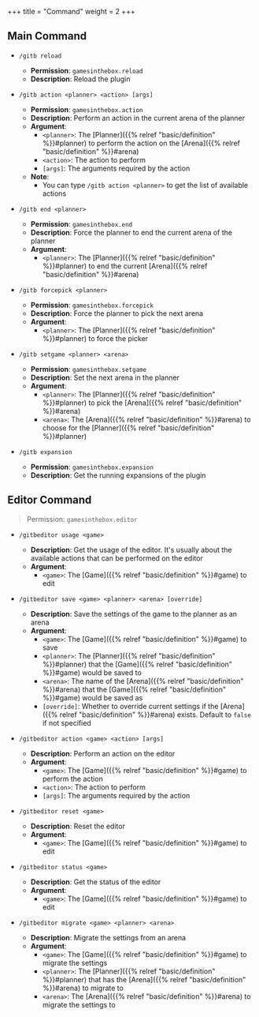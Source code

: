 +++
title = "Command"
weight = 2
+++

## Main Command

* `/gitb reload`
  * **Permission**: `gamesinthebox.reload`
  * **Description**: Reload the plugin

* `/gitb action <planner> <action> [args]`
  * **Permission**: `gamesinthebox.action`
  * **Description**: Perform an action in the current arena of the planner
  * **Argument**:
    * `<planner>`: The [Planner]({{% relref "basic/definition" %}}#planner) to perform the action on the [Arena]({{% relref "basic/definition" %}}#arena)
    * `<action>`: The action to perform
    * `[args]`: The arguments required by the action
  * **Note**:
    * You can type `/gitb action <planner>` to get the list of available actions

* `/gitb end <planner>`
  * **Permission**: `gamesinthebox.end`
  * **Description**: Force the planner to end the current arena of the planner
  * **Argument**:
    * `<planner>`: The [Planner]({{% relref "basic/definition" %}}#planner) to end the current [Arena]({{% relref "basic/definition" %}}#arena)

* `/gitb forcepick <planner>`
  * **Permission**: `gamesinthebox.forcepick`
  * **Description**: Force the planner to pick the next arena
  * **Argument**:
    * `<planner>`: The [Planner]({{% relref "basic/definition" %}}#planner) to force the picker

* `/gitb setgame <planner> <arena>`
  * **Permission**: `gamesinthebox.setgame`
  * **Description**: Set the next arena in the planner
  * **Argument**:
    * `<planner>`: The [Planner]({{% relref "basic/definition" %}}#planner) to pick the [Arena]({{% relref "basic/definition" %}}#arena)
    * `<arena>`: The [Arena]({{% relref "basic/definition" %}}#arena) to choose for the [Planner]({{% relref "basic/definition" %}}#planner)

* `/gitb expansion`
  * **Permission**: `gamesinthebox.expansion`
  * **Description**: Get the running expansions of the plugin

## Editor Command

> Permission: `gamesinthebox.editor`

* `/gitbeditor usage <game>`
  * **Description**: Get the usage of the editor. It's usually about the available actions that can be performed on the editor
  * **Argument**:
    * `<game>`: The [Game]({{% relref "basic/definition" %}}#game) to edit

* `/gitbeditor save <game> <planner> <arena> [override]`
  * **Description**: Save the settings of the game to the planner as an arena
  * **Argument**:
    * `<game>`: The [Game]({{% relref "basic/definition" %}}#game) to save
    * `<planner>`: The [Planner]({{% relref "basic/definition" %}}#planner) that the [Game]({{% relref "basic/definition" %}}#game) would be saved to
    * `<arena>`: The name of the [Arena]({{% relref "basic/definition" %}}#arena) that the [Game]({{% relref "basic/definition" %}}#game) would be saved as
    * `[override]`: Whether to override current settings if the [Arena]({{% relref "basic/definition" %}}#arena) exists. Default to `false` if not specified

* `/gitbeditor action <game> <action> [args]`
  * **Description**: Perform an action on the editor
  * **Argument**:
    * `<game>`: The [Game]({{% relref "basic/definition" %}}#game) to perform the action
    * `<action>`: The action to perform
    * `[args]`: The arguments required by the action

* `/gitbeditor reset <game>`
  * **Description**: Reset the editor
  * **Argument**:
    * `<game>`: The [Game]({{% relref "basic/definition" %}}#game) to edit

* `/gitbeditor status <game>`
  * **Description**: Get the status of the editor
  * **Argument**:
    * `<game>`: The [Game]({{% relref "basic/definition" %}}#game) to edit

* `/gitbeditor migrate <game> <planner> <arena>`
  * **Description**: Migrate the settings from an arena
  * **Argument**:
    * `<game>`: The [Game]({{% relref "basic/definition" %}}#game) to migrate the settings
    * `<planner>`: The [Planner]({{% relref "basic/definition" %}}#planner) that has the [Arena]({{% relref "basic/definition" %}}#arena) to migrate to
    * `<arena>`: The [Arena]({{% relref "basic/definition" %}}#arena) to migrate the settings to
